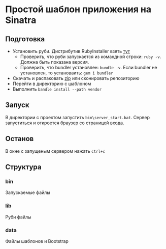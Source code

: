 # Простой шаблон приложения на Sinatra

## Подготовка

- Установить руби. Дистрибутив RubyInstaller взять [тут](http://rubyinstaller.org/downloads/)
  - Проверить, что руби запускается из командной строки: `ruby -v`. Должна быть показана версия.
  - Проверить, что bundler установлен: `bundle -v`. Если bundler не установлен, то установаить: `gem i bundler`
- Скачать и распаковать [zip](https://github.com/Vaysman/sinatra-template-app/archive/master.zip) или сконировать репозиторию
- Перейти в директорию с шаблоном
- Выполнить `bandle install --path vendor`

## Запуск

В директории с проектом запустить `bin\server_start.bat`. Сервер запуститься и откроется браузер со страницей входа.

## Останов

В окне с запущеным сервером нажать `ctrl+c`

## Структура

### bin

Запускаемые файлы

### lib

Руби файлы

### data

Файлы шаблонов и Bootstrap
